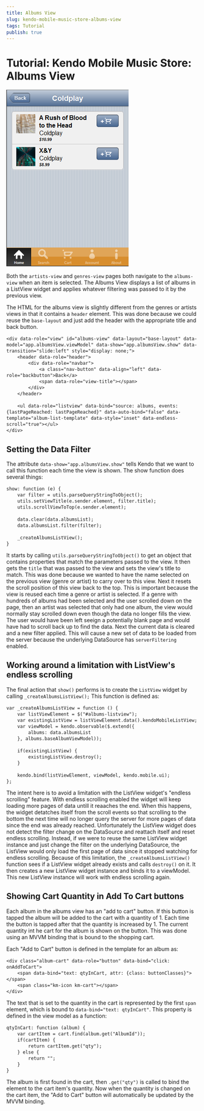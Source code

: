 ```yaml
---
title: Albums View
slug: kendo-mobile-music-store-albums-view
tags: Tutorial
publish: true
---
```


# Tutorial: Kendo Mobile Music Store: Albums View

![albums-view](images/albums-view.png)

Both the `artists-view` and `genres-view` pages both navigate to the `albums-view` when an item is selected.
The Albums View displays a list of albums in a ListView widget and applies whatever filtering was passed to it by the previous view.

The HTML for the albums view is slightly different from the genres or artists views in that it contains a `header` element.
This was done because we could reuse the `base-layout` and just add the header with the appropriate title and back button.

    <div data-role="view" id="albums-view" data-layout="base-layout" data-model="app.albumsView.viewModel" data-show="app.albumsView.show" data-transition="slide:left" style="display: none;">
        <header data-role="header">
            <div data-role="navbar">
                <a class="nav-button" data-align="left" data-role="backbutton">Back</a>
                <span data-role="view-title"></span>
            </div>
        </header>

        <ul data-role="listview" data-bind="source: albums, events: {lastPageReached: lastPageReached}" data-auto-bind="false" data-template="album-list-template" data-style="inset" data-endless-scroll="true"></ul>
    </div>

## Setting the Data Filter

The attribute `data-show="app.albumsView.show"` tells Kendo that we want to call this function each time the view is shown.
The show function does several things:

    show: function (e) {
        var filter = utils.parseQueryStringToObject();
        utils.setViewTitle(e.sender.element, filter.title);
        utils.scrollViewToTop(e.sender.element);

        data.clear(data.albumsList);
        data.albumsList.filter(filter);

        _createAlbumsListView();
    }

It starts by calling `utils.parseQueryStringToObject()` to get an object that contains properties that match the parameters passed to the view.
It then gets the `title` that was passed to the view and sets the view's title to match. This was done because we wanted to have the name selected on the previous view (genre or artist) to carry over to this view.
Next it resets the scroll position of this view back to the top. This is important because the view is reused each time a genre or artist is selected.
If a genre with hundreds of albums had been selected and the user scrolled down on the page, then an artist was selected that only had one album, the view would normally stay scrolled down even though the data no longer fills the view.
The user would have been left seeign a potentially blank page and would have had to scroll back up to find the data.
Next the current data is cleared and a new filter applied. This will cause a new set of data to be loaded from the server because the underlying DataSource has `serverFiltering` enabled.

## Working around a limitation with ListView's endless scrolling

The final action that `show()` performs is to create the `ListView` widget by calling `_createAlbumsListView();`
This function is defined as:

    var _createAlbumsListView = function () {
        var listViewElement = $("#albums-listview");
        var existingListView = listViewElement.data().kendoMobileListView;
        var viewModel = kendo.observable($.extend({
            albums: data.albumsList
        }, albums.baseAlbumViewModel));

        if(existingListView) {
            existingListView.destroy();
        }

        kendo.bind(listViewElement, viewModel, kendo.mobile.ui);
    };

The intent here is to avoid a limitation with the ListView widget's "endless scrolling" feature.
With endless scrolling enabled the widget will keep loading more pages of data untill it reaaches the end.
When this happens, the widget detatches itself from the scroll events so that scrolling to the bottom the next time will no longer query the server for more pages of data since the end was already reached.
Unfortunately the ListView widget does not detect the filter change on the DataSource and reattach itself and reset endless scrolling.
Instead, if we were to reuse the same ListView widget instance and just change the filter on the underlying DataSource, the ListView would only load the first page of data since it stopped watching for endless scrolling.
Because of this limitation, the `_createAlbumsListView()` function sees if a ListView widget already exists and calls `destroy()` on it.
It then creates a new ListView widget instance and binds it to a viewModel.
This new ListView instance will work with endless scrolling again.

## Showing Cart Quantity in Add To Cart buttons

Each album in the albums view has an "add to cart" button.
If this button is tapped the album will be added to the cart with a quantity of 1.
Each time the button is tapped after that the quantity is increased by 1.
The current quantity int he cart for the album is shown on the button.
This was done using an MVVM binding that is bound to the shopping cart.

Each "Add to Cart" button is defined in the template for an album as:

    <div class="album-cart" data-role="button" data-bind="click: onAddToCart">
        <span data-bind="text: qtyInCart, attr: {class: buttonClasses}"></span>
        <span class="km-icon km-cart"></span>
    </div>

The text that is set to the quantity in the cart is represented by the first `span` element, which is bound to `data-bind="text: qtyInCart"`.
This property is defined in the view model as a function:

    qtyInCart: function (album) {
        var cartItem = cart.find(album.get("AlbumId"));
        if(cartItem) {
            return cartItem.get("qty");
        } else {
            return "";
        }
    }

The album is first found in the cart, then `.get("qty")` is called to bind the element to the cart item's quantity.
Now when the quantity is changed on the cart item, the "Add to Cart" button will automatically be updated by the MVVM binding.
